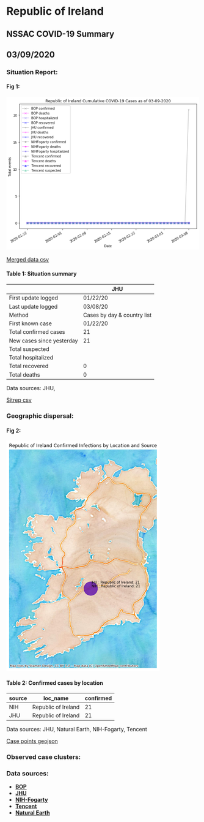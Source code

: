 # Republic of Ireland
## NSSAC COVID-19 Summary
## 03/09/2020



### Situation Report:
#### Fig 1:
![Republic of Ireland cases](../merged_histories/Republic_of_Ireland_merged_histories.png)

[Merged data csv](https://github.com/SchlittDataSci/SchlittDataSci.github.io/blob/master/data/tables/Republic_of_Ireland_merged_daily.csv)

#### Table 1: Situation summary


|                           | JHU                         |
|---------------------------|-----------------------------|
| First update logged       | 01/22/20                    |
| Last update logged        | 03/08/20                    |
| Method                    | Cases by day & country list |
| First known case          | 01/22/20                    |
| Total confirmed cases     | 21                          |
| New cases since yesterday | 21                          |
| Total suspected           |                             |
| Total hospitalized        |                             |
| Total recovered           | 0                           |
| Total deaths              | 0                           |

Data sources: JHU, 


[Sitrep csv](https://github.com/SchlittDataSci/SchlittDataSci.github.io/blob/master/data/tables/Republic_of_Ireland_sitrep.csv)

### Geographic dispersal:
#### Fig 2:
![Republic of Ireland mapped](../case_locs/Republic_of_Ireland_case_locs.png)

#### Table 2: Confirmed cases by location


| source   | loc_name            |   confirmed |
|----------|---------------------|-------------|
| NIH      | Republic of Ireland |          21 |
| JHU      | Republic of Ireland |          21 |

Data sources: JHU, Natural Earth, NIH-Fogarty, Tencent


[Case points geojson](https://github.com/SchlittDataSci/SchlittDataSci.github.io/blob/master/data/shapes/Republic_of_Ireland_case_locs.geojson)

### Observed case clusters:
### Data sources:
* **[BOP](https://github.com/beoutbreakprepared/nCoV2019)**
* **[JHU](https://github.com/CSSEGISandData/COVID-19)** 
* **[NIH-Fogarty](https://docs.google.com/spreadsheets/d/1jS24DjSPVWa4iuxuD4OAXrE3QeI8c9BC1hSlqr-NMiU/edit#gid=1187587451)** 
* **[Tencent](https://news.qq.com/zt2020/page/feiyan.htm)**
* **[Natural Earth](https://www.naturalearthdata.com/forums/forum/natural-earth-map-data/cultural-vectors/admin-1-states-provinces-and-their-boundaries/)**

<!-- Global site tag (gtag.js) - Google Analytics -->
<script async src="https://www.googletagmanager.com/gtag/js?id=UA-158816269-1"></script>
<script>
  window.dataLayer = window.dataLayer || [];
  function gtag(){dataLayer.push(arguments);}
  gtag('js', new Date());

  gtag('config', 'UA-158816269-1');
</script>